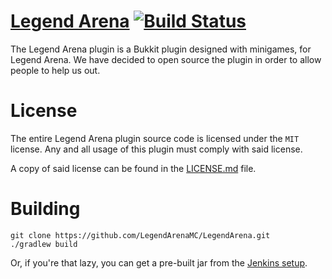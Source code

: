# [Legend Arena](http://thenamedev.net/legendarena/) [![Build Status](https://snap-ci.com/LegendArenaMC/LegendArena/branch/master/build_image)](https://snap-ci.com/LegendArenaMC/LegendArena/branch/master)

The Legend Arena plugin is a Bukkit plugin designed with minigames, for Legend Arena.
We have decided to open source the plugin in order to allow people to help us out.

License
====

The entire Legend Arena plugin source code is licensed under the `MIT` license. Any and all usage of this plugin
must comply with said license.

A copy of said license can be found in the [LICENSE.md](https://github.com/LegendArenaMC/LegendArena/blob/dev/LICENSE.md) file.

Building
====

```
git clone https://github.com/LegendArenaMC/LegendArena.git
./gradlew build
```

Or, if you're that lazy, you can get a pre-built jar from the [Jenkins setup](https://jenkins-thenamedev.rhcloud.com/job/Legend%20Arena/).